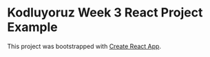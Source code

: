 # Kodluyoruz Week 3 React Project Example 

This project was bootstrapped with [Create React App](https://github.com/facebook/create-react-app).

